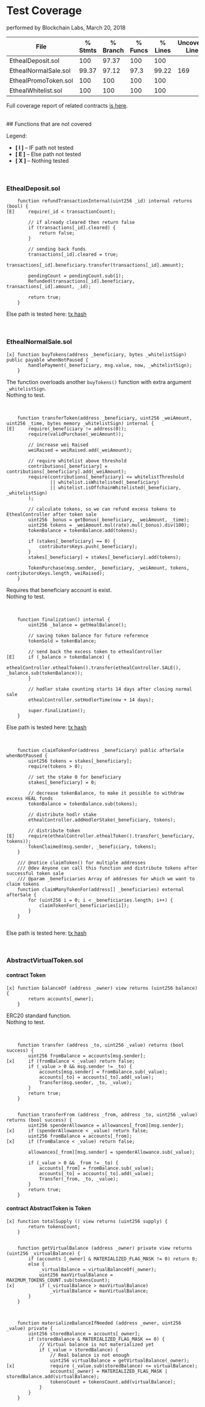 # Test Coverage
performed by Blockchain Labs, March 20, 2018


File                       |  % Stmts | % Branch |  % Funcs |  % Lines |Uncovered Lines |
---------------------------|----------|----------|----------|----------|----------------|
  EthealDeposit.sol        |      100 |    97.37 |      100 |      100 |                |
  EthealNormalSale.sol     |    99.37 |    97.12 |     97.3 |    99.22 |            169 |
  EthealPromoToken.sol     |      100 |      100 |      100 |      100 |                |
  EthealWhitelist.sol      |      100 |      100 |      100 |      100 |                |

Full coverage report of related contracts [is here](coverage/contracts/index.html).

<br>
## Functions that are not covered

Legend:

- **[ I ]** – IF path not tested 
- **[ E ]** – Else path not tested 
- **[ X ]** – Nothing tested

<br>

### EthealDeposit.sol

```
    function refundTransactionInternal(uint256 _id) internal returns (bool) {
[E]     require(_id < transactionCount);
 
        // if already cleared then return false
        if (transactions[_id].cleared) {
            return false;
        }
 
        // sending back funds
        transactions[_id].cleared = true;
        transactions[_id].beneficiary.transfer(transactions[_id].amount);
 
        pendingCount = pendingCount.sub(1);
        Refunded(transactions[_id].beneficiary, transactions[_id].amount, _id);
 
        return true;
    }
```

Else path is tested here: [tx hash]()


<br>

### EthealNormalSale.sol


```
[x] function buyTokens(address _beneficiary, bytes _whitelistSign) public payable whenNotPaused {
        handlePayment(_beneficiary, msg.value, now, _whitelistSign);
    }
```

The function overloads another `buyTokens()` function with extra argument `_whitelistSign`.
<br>Nothing to test.


<br>
 
```
    function transferToken(address _beneficiary, uint256 _weiAmount, uint256 _time, bytes memory _whitelistSign) internal {
[E]     require(_beneficiary != address(0));
        require(validPurchase(_weiAmount));
 
        // increase wei Raised
        weiRaised = weiRaised.add(_weiAmount);
 
        // require whitelist above threshold
        contributions[_beneficiary] = contributions[_beneficiary].add(_weiAmount);
        require(contributions[_beneficiary] <= whitelistThreshold 
                || whitelist.isWhitelisted(_beneficiary)
                || whitelist.isOffchainWhitelisted(_beneficiary, _whitelistSign)
        );
 
        // calculate tokens, so we can refund excess tokens to EthealController after token sale
        uint256 _bonus = getBonus(_beneficiary, _weiAmount, _time);
        uint256 tokens = _weiAmount.mul(rate).mul(_bonus).div(100);
        tokenBalance = tokenBalance.add(tokens);
 
        if (stakes[_beneficiary] == 0) {
            contributorsKeys.push(_beneficiary);
        }
        stakes[_beneficiary] = stakes[_beneficiary].add(tokens);
 
        TokenPurchase(msg.sender, _beneficiary, _weiAmount, tokens, contributorsKeys.length, weiRaised);
    }
```
Requires that beneficiary account is exist.
<br>Nothing to test.


<br>

```
    function finalization() internal {
        uint256 _balance = getHealBalance();
 
        // saving token balance for future reference
        tokenSold = tokenBalance; 
 
        // send back the excess token to ethealController
[E]     if (_balance > tokenBalance) {
            ethealController.ethealToken().transfer(ethealController.SALE(), _balance.sub(tokenBalance));
        }
 
        // hodler stake counting starts 14 days after closing normal sale
        ethealController.setHodlerTime(now + 14 days);
 
        super.finalization();
    }    
```
Else path is tested here: [tx hash]()


<br>

```
    function claimTokenFor(address _beneficiary) public afterSale whenNotPaused {
        uint256 tokens = stakes[_beneficiary];
        require(tokens > 0);
 
        // set the stake 0 for beneficiary
        stakes[_beneficiary] = 0;
 
        // decrease tokenBalance, to make it possible to withdraw excess HEAL funds
        tokenBalance = tokenBalance.sub(tokens);
 
        // distribute hodlr stake
        ethealController.addHodlerStake(_beneficiary, tokens);
 
        // distribute token
[E]     require(ethealController.ethealToken().transfer(_beneficiary, tokens));
        TokenClaimed(msg.sender, _beneficiary, tokens);
    }
 
    /// @notice claimToken() for multiple addresses
    /// @dev Anyone can call this function and distribute tokens after successful token sale
    /// @param _beneficiaries Array of addresses for which we want to claim tokens
    function claimManyTokenFor(address[] _beneficiaries) external afterSale {
        for (uint256 i = 0; i < _beneficiaries.length; i++) {
            claimTokenFor(_beneficiaries[i]);
        }
    }
  
```
Else path is tested here: [tx hash]()




<br>

### AbstractVirtualToken.sol

#### contract Token

```
[x] function balanceOf (address _owner) view returns (uint256 balance) {
        return accounts[_owner];
    }
```
ERC20 standard function.
<br>Nothing to test. 


<br>

```
    function transfer (address _to, uint256 _value) returns (bool success) {
        uint256 fromBalance = accounts[msg.sender];
[x]     if (fromBalance < _value) return false;
        if (_value > 0 && msg.sender != _to) {
            accounts[msg.sender] = fromBalance.sub(_value);
            accounts[_to] = accounts[_to].add(_value);
            Transfer(msg.sender, _to, _value);
        }
        return true;
    }


    function transferFrom (address _from, address _to, uint256 _value) returns (bool success) {
        uint256 spenderAllowance = allowances[_from][msg.sender];
[x]     if (spenderAllowance < _value) return false;
        uint256 fromBalance = accounts[_from];
[x]     if (fromBalance < _value) return false;
 
        allowances[_from][msg.sender] = spenderAllowance.sub(_value);
 
        if (_value > 0 && _from != _to) {
            accounts[_from] = fromBalance.sub(_value);
            accounts[_to] = accounts[_to].add(_value);
            Transfer(_from, _to, _value);
        }
        return true;
    }
```

#### contract AbstractToken is Token

```
[x] function totalSupply () view returns (uint256 supply) {
        return tokensCount;
    }   


    function getVirtualBalance (address _owner) private view returns (uint256 _virtualBalance) {
        if (accounts [_owner] & MATERIALIZED_FLAG_MASK != 0) return 0;
        else {
            _virtualBalance = virtualBalanceOf(_owner);
            uint256 maxVirtualBalance = MAXIMUM_TOKENS_COUNT.sub(tokensCount);
[x]         if (_virtualBalance > maxVirtualBalance)
                _virtualBalance = maxVirtualBalance;
        }
    }     



    function materializeBalanceIfNeeded (address _owner, uint256 _value) private {
        uint256 storedBalance = accounts[_owner];
        if (storedBalance & MATERIALIZED_FLAG_MASK == 0) {
            // Virtual balance is not materialized yet
            if (_value > storedBalance) {
                // Real balance is not enough
                uint256 virtualBalance = getVirtualBalance(_owner);
[x]             require (_value.sub(storedBalance) <= virtualBalance);
                accounts[_owner] = MATERIALIZED_FLAG_MASK | storedBalance.add(virtualBalance);
                tokensCount = tokensCount.add(virtualBalance);
            }
        }
    }
    
```
